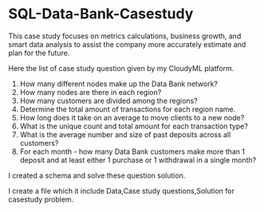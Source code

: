 # SQL-Data-Bank-Casestudy
This case study focuses on metrics calculations, business growth, and smart  data analysis to assist the company more accurately estimate and plan for the  future. 

Here the list of case study question given by my CloudyML platform.
1. How many different nodes make up the Data Bank network? 
2. How many nodes are there in each region? 
3. How many customers are divided among the regions? 
4. Determine the total amount of transactions for each region name. 
5. How long does it take on an average to move clients to a new node? 
6. What is the unique count and total amount for each transaction type? 
7. What is the average number and size of past deposits across all customers? 
8. For each month - how many Data Bank customers make more than 1 deposit 
and at least either 1 purchase or 1 withdrawal in a single month? 


I created a schema and solve these question solution. 

I create a file which it include Data,Case study questions,Solution for casestudy problem.
